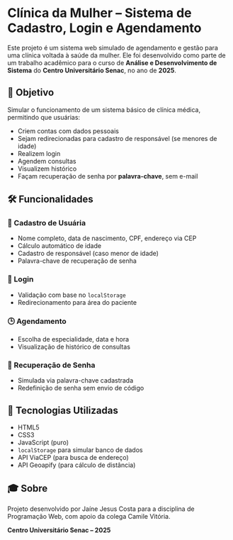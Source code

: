 # Clínica da Mulher – Sistema de Cadastro, Login e Agendamento

Este projeto é um sistema web simulado de agendamento e gestão para uma clínica voltada à saúde da mulher. Ele foi desenvolvido como parte de um trabalho acadêmico para o curso de **Análise e Desenvolvimento de Sistema** do **Centro Universitário Senac**, no ano de **2025**.

## 🧠 Objetivo

Simular o funcionamento de um sistema básico de clínica médica, permitindo que usuárias:

- Criem contas com dados pessoais
- Sejam redirecionadas para cadastro de responsável (se menores de idade)
- Realizem login
- Agendem consultas
- Visualizem histórico
- Façam recuperação de senha por **palavra-chave**, sem e-mail

## 🛠️ Funcionalidades

### 👩 Cadastro de Usuária
- Nome completo, data de nascimento, CPF, endereço via CEP
- Cálculo automático de idade
- Cadastro de responsável (caso menor de idade)
- Palavra-chave de recuperação de senha

### 🔑 Login
- Validação com base no `localStorage`
- Redirecionamento para área do paciente

### 🕒 Agendamento
- Escolha de especialidade, data e hora
- Visualização de histórico de consultas

### 🔁 Recuperação de Senha
- Simulada via palavra-chave cadastrada
- Redefinição de senha sem envio de código

## 🧰 Tecnologias Utilizadas

- HTML5
- CSS3
- JavaScript (puro)
- `localStorage` para simular banco de dados
- API ViaCEP (para busca de endereço)
- API Geoapify (para cálculo de distância)

## 🎓 Sobre

Projeto desenvolvido por Jaíne Jesus Costa para a disciplina de Programação Web, com apoio da colega Camile Vitória.

**Centro Universitário Senac – 2025**

